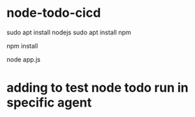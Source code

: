 # node-todo-cicd

sudo apt install nodejs
sudo apt install npm


npm install

node app.js
# adding to test node todo run in specific agent
